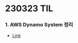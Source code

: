 # 230323 TIL
### 1. AWS Dynamo System 정리
* [Link](https://www.devops-eljoe.com/50554e2b-465c-43f2-8195-156d224194fc)